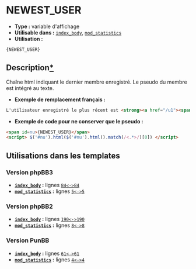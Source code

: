 # NEWEST_USER
* __Type :__ variable d'affichage
* __Utilisable dans :__ [`index_body`](../tpl/index_body.md#readme), [`mod_statistics`](../tpl/mod_statistics.md#readme)
* __Utilisation :__

```html
{NEWEST_USER}
```

## Description[*](https://fa-tvars.appspot.com/var/NEWEST_USER)
Chaîne html indiquant le dernier membre enregistré. Le pseudo du membre est intégré au texte.

* __Exemple de remplacement français :__ 

```html
L'utilisateur enregistré le plus récent est <strong><a href="/u1"><span style="color:#000099"><strong>Admin</strong></span></a></strong>
```

* __Exemple de code pour ne conserver que le pseudo :__

```html
<span id=nu>{NEWEST_USER}</span>
<script> $('#nu').html($('#nu').html().match(/<.*>/)[0]) </script>
```

## Utilisations dans les templates

### Version phpBB3
* __[`index_body`](../tpl/index_body.md#readme) :__ lignes [`84`](../src/prosilver/index_body.tpl#L84)[`<->`](../src/prosilver/index_body.tpl#L84-L84)[`84`](../src/prosilver/index_body.tpl#L84)
* __[`mod_statistics`](../tpl/mod_statistics.md#readme) :__ lignes [`5`](../src/prosilver/mod_statistics.tpl#L5)[`<->`](../src/prosilver/mod_statistics.tpl#L5-L5)[`5`](../src/prosilver/mod_statistics.tpl#L5)

### Version phpBB2
* __[`index_body`](../tpl/index_body.md#readme) :__ lignes [`190`](../src/subsilver/index_body.tpl#L190)[`<->`](../src/subsilver/index_body.tpl#L190-L190)[`190`](../src/subsilver/index_body.tpl#L190)
* __[`mod_statistics`](../tpl/mod_statistics.md#readme) :__ lignes [`8`](../src/subsilver/mod_statistics.tpl#L8)[`<->`](../src/subsilver/mod_statistics.tpl#L8-L8)[`8`](../src/subsilver/mod_statistics.tpl#L8)

### Version PunBB
* __[`index_body`](../tpl/index_body.md#readme) :__ lignes [`61`](../src/punbb/index_body.tpl#L61)[`<->`](../src/punbb/index_body.tpl#L61-L61)[`61`](../src/punbb/index_body.tpl#L61)
* __[`mod_statistics`](../tpl/mod_statistics.md#readme) :__ lignes [`4`](../src/punbb/mod_statistics.tpl#L4)[`<->`](../src/punbb/mod_statistics.tpl#L4-L4)[`4`](../src/punbb/mod_statistics.tpl#L4)

